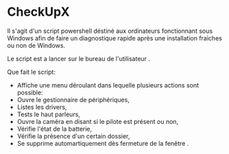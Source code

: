 # CheckUpX

Il s'agit d'un script powershell déstiné aux ordinateurs fonctionnant sous Windows afin de faire un diagnostique rapide après une installation fraiches ou non de Windows.

Le script est a lancer sur le bureau de l'utilisateur .

Que fait le script:
  - Affiche une menu déroulant dans lequelle plusieurs actions sont possible:
  - Ouvre le gestionnaire de périphériques,
  - Listes les drivers,
  - Tests le haut parleurs,
  - Ouvre la caméra en disant si le pilote est présent ou non,
  - Vérifie l'état de la batterie,
  - Vérifie la présence d'un certain dossier,
  - Se supprime automartiquement dès fermeture de la fenêtre .
